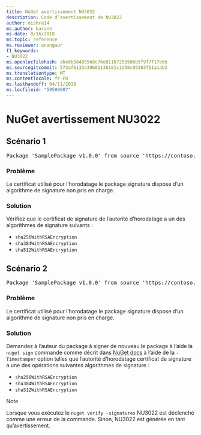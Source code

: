 ```yaml
---
title: NuGet avertissement NU3022
description: Code d’avertissement de NU3022
author: mishra14
ms.author: karann
ms.date: 8/16/2018
ms.topic: reference
ms.reviewer: anangaur
f1_keywords:
- NU3022
ms.openlocfilehash: abe8b58485568c76e811b725350bb5f9f7f17e66
ms.sourcegitcommit: 573af6133a39601136181c1d98c09303f51a1ab2
ms.translationtype: MT
ms.contentlocale: fr-FR
ms.lasthandoff: 04/11/2019
ms.locfileid: "59509007"
---
```

# <a name="nuget-warning-nu3022"></a>NuGet avertissement NU3022

## <a name="scenario-1"></a>Scénario 1

<pre>Package 'SamplePackage v1.0.0' from source 'https://contoso.com/index.json': The primary signature's timestamp certificate has an unsupported signature algorithm.</pre>

### <a name="issue"></a>Problème

Le certificat utilisé pour l’horodatage le package signature dispose d’un algorithme de signature non pris en charge.


### <a name="solution"></a>Solution

Vérifiez que le certificat de signature de l’autorité d’horodatage a un des algorithmes de signature suivants : 
* `sha256WithRSAEncryption`
* `sha384WithRSAEncryption`
* `sha512WithRSAEncryption`



## <a name="scenario-2"></a>Scénario 2

<pre>Package 'SamplePackage v1.0.0' from source 'https://contoso.com/index.json': The timestamp certificate has an unsupported signature algorithm (SHA1). The following algorithms are supported: SHA256RSA, SHA384RSA, SHA512RSA.</pre>

### <a name="issue"></a>Problème

Le certificat utilisé pour l’horodatage le package signature dispose d’un algorithme de signature non pris en charge.


### <a name="solution"></a>Solution

Demandez à l’auteur du package à signer de nouveau le package à l’aide la `nuget sign` commande comme décrit dans [NuGet docs](https://docs.microsoft.com/en-us/nuget/create-packages/sign-a-package) à l’aide de la `-Timestamper` option telles que l’autorité d’horodatage certificat de signature a une des opérations suivantes algorithmes de signature :
* `sha256WithRSAEncryption`
* `sha384WithRSAEncryption`
* `sha512WithRSAEncryption`


> [!Note]
> Lorsque vous exécutez le `nuget verify -signatures` NU3022 est déclenché comme une erreur de la commande. Sinon, NU3022 est générée en tant qu’avertissement.